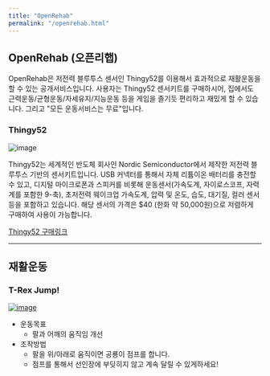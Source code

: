 ```yaml
---
title: "OpenRehab"
permalink: "/openrehab.html"
---
```


## OpenRehab (오픈리햅)

OpenRehab은 저전력 블루투스 센서인 Thingy52를 이용해서 효과적으로 재활운동을 할 수 있는 공개서비스입니다. 사용자는 Thingy52 센서키트를 구매하시어, 집에서도 근력운동/균형운동/자세유지/지능운동 등을 게임을 즐기듯 편리하고 재밌게 할 수 있습니다. 그리고 "모든 운동서비스는 무료"입니다.

### Thingy52

![image](https://user-images.githubusercontent.com/56623134/75439831-e2523f80-599d-11ea-884f-b4146dd2b7cd.png)

Thingy52는 세계적인 반도체 회사인 Nordic Semiconductor에서 제작한 저전력 블루투스 기반의 센서키트입니다. USB 커넥터를 통해서 자체 리튬이온 배터리를 충전할 수 있고, 디지털 마이크로폰과 스피커를 비롯해 운동센서(가속도계, 자이로스코프, 자력계를 포함한 9-축), 초저전력 웨이크업 가속도계, 압력 및 온도, 습도, 대기질, 컬러 센서 등을 포함하고 있습니다. 해당 센서의 가격은 $40 (한화 약 50,000원)으로 저렴하게 구매하여 사용이 가능합니다.

[Thingy52 구매링크](https://kr.mouser.com/m_new/nordic-semiconductor/nordic-thingy-52/)


-------------

## 재활운동
### T-Rex Jump!

[![image](https://user-images.githubusercontent.com/56623134/75441517-2430b500-59a1-11ea-9fa3-a5f869fad204.png)](https://regoresearch.github.io/openrehab/t-rex-jump)

  - 운동목표
     - 팔과 어깨의 움직임 개선
  - 조작방법
     - 팔을 위/아래로 움직이면 공룡이 점프를 합니다.
     - 점프를 통해서 선인장에 부딪히지 않고 계속 달릴 수 있게하세요!

